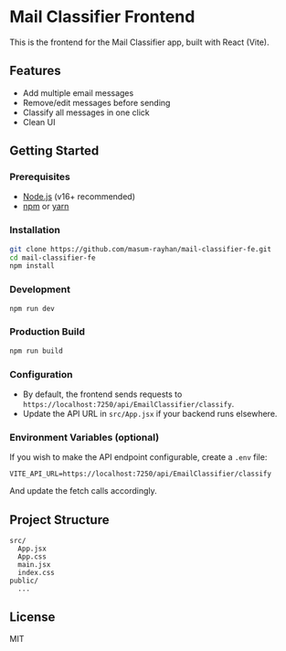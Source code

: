 # Mail Classifier Frontend

This is the frontend for the Mail Classifier app, built with React (Vite).

## Features

- Add multiple email messages
- Remove/edit messages before sending
- Classify all messages in one click
- Clean UI
  
## Getting Started

### Prerequisites

- [Node.js](https://nodejs.org/) (v16+ recommended)
- [npm](https://www.npmjs.com/) or [yarn](https://yarnpkg.com/)

### Installation

```sh
git clone https://github.com/masum-rayhan/mail-classifier-fe.git
cd mail-classifier-fe
npm install
```

### Development

```sh
npm run dev
```


### Production Build

```sh
npm run build
```

### Configuration

- By default, the frontend sends requests to `https://localhost:7250/api/EmailClassifier/classify`.
- Update the API URL in `src/App.jsx` if your backend runs elsewhere.

### Environment Variables (optional)

If you wish to make the API endpoint configurable, create a `.env` file:

```
VITE_API_URL=https://localhost:7250/api/EmailClassifier/classify
```

And update the fetch calls accordingly.

## Project Structure

```
src/
  App.jsx
  App.css
  main.jsx
  index.css
public/
  ...
```

## License

MIT

